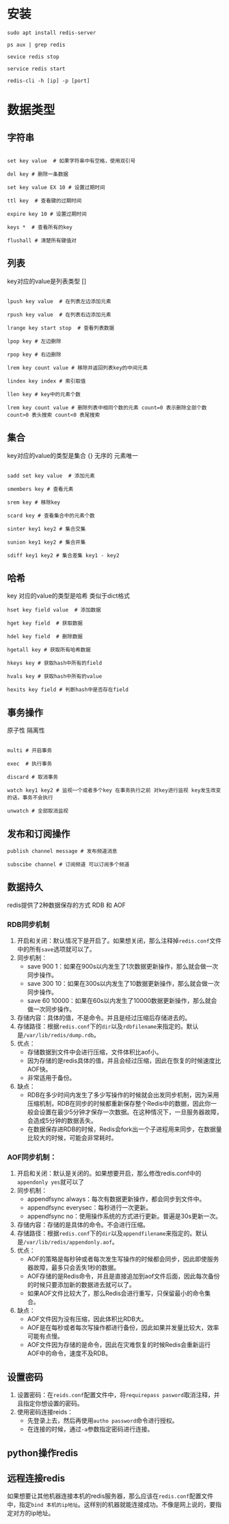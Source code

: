 # 安装 
```sehll
sudo apt install redis-server

ps aux | grep redis

sevice redis stop

service redis start

redis-cli -h [ip] -p [port]

```

# 数据类型

## 字符串
```shell

set key value  # 如果字符串中有空格，使用双引号

del key # 删除一条数据

set key value EX 10 # 设置过期时间 

ttl key  # 查看键的过期时间

expire key 10 # 设置过期时间

keys *  # 查看所有的key

flushall # 清楚所有键值对

```

## 列表
key对应的value是列表类型 []
```shell

lpush key value  # 在列表左边添加元素

rpush key value  # 在列表右边添加元素

lrange key start stop  # 查看列表数据

lpop key # 左边删除

rpop key # 右边删除

lrem key count value # 移除并返回列表key的中间元素 

lindex key index # 索引取值

llen key # key中的元素个数

lrem key count value # 删除列表中相同个数的元素 count=0 表示删除全部个数 count>0 表头搜索 count<0 表尾搜索
```

## 集合
key对应的value的类型是集合 {} 无序的 元素唯一 

```shell

sadd set key value  # 添加元素 

smembers key # 查看元素 

srem key # 移除key

scard key # 查看集合中的元素个数

sinter key1 key2 # 集合交集

sunion key1 key2 # 集合并集

sdiff key1 key2 # 集合差集 key1 - key2
```
## 哈希
key 对应的value的类型是哈希 类似于dict格式

```shell
hset key field value  # 添加数据

hget key field  # 获取数据

hdel key field  # 删除数据

hgetall key # 获取所有哈希数据

hkeys key # 获取hash中所有的field

hvals key # 获取hash中所有的value

hexits key field # 判断hash中是否存在field

```
## 事务操作
原子性
隔离性

```shell

multi # 开启事务

exec  # 执行事务

discard # 取消事务 

watch key1 key2 # 监视一个或者多个key 在事务执行之前 对key进行监视 key发生改变的话，事务不会执行

unwatch # 全部取消监视

```


## 发布和订阅操作

```shell
publish channel message # 发布频道消息

subscibe channel # 订阅频道 可以订阅多个频道
```

## 数据持久

redis提供了2种数据保存的方式 RDB 和 AOF

### RDB同步机制

1. 开启和关闭：默认情况下是开启了。如果想关闭，那么注释掉`redis.conf`文件中的所有`save`选项就可以了。
2. 同步机制：
    * save 900 1：如果在900s以内发生了1次数据更新操作，那么就会做一次同步操作。
    * save 300 10：如果在300s以内发生了10数据更新操作，那么就会做一次同步操作。
    * save 60 10000：如果在60s以内发生了10000数据更新操作，那么就会做一次同步操作。
3. 存储内容：具体的值，不是命令。并且是经过压缩后存储进去的。
4. 存储路径：根据`redis.conf`下的`dir`以及`rdbfilename`来指定的。默认是`/var/lib/redis/dump.rdb`。
5. 优点：
    * 存储数据到文件中会进行压缩，文件体积比aof小。
    * 因为存储的是redis具体的值，并且会经过压缩，因此在恢复的时候速度比AOF快。
    * 非常适用于备份。
6. 缺点：
    * RDB在多少时间内发生了多少写操作的时候就会出发同步机制，因为采用压缩机制，RDB在同步的时候都重新保存整个Redis中的数据，因此你一般会设置在最少5分钟才保存一次数据。在这种情况下，一旦服务器故障，会造成5分钟的数据丢失。
    * 在数据保存进RDB的时候，Redis会fork出一个子进程用来同步，在数据量比较大的时候，可能会非常耗时。

### AOF同步机制：
1. 开启和关闭：默认是关闭的。如果想要开启，那么修改redis.conf中的`appendonly yes`就可以了
2. 同步机制：
    * appendfsync always：每次有数据更新操作，都会同步到文件中。
    * appendfsync everysec：每秒进行一次更新。
    * appendfsync no：使用操作系统的方式进行更新。普遍是30s更新一次。
3. 存储内容：存储的是具体的命令。不会进行压缩。
4. 存储路径：根据`redis.conf`下的`dir`以及`appendfilename`来指定的。默认是`/var/lib/redis/appendonly.aof`。
5. 优点：
    * AOF的策略是每秒钟或者每次发生写操作的时候都会同步，因此即使服务器故障，最多只会丢失1秒的数据。 
    * AOF存储的是Redis命令，并且是直接追加到aof文件后面，因此每次备份的时候只要添加新的数据进去就可以了。
    * 如果AOF文件比较大了，那么Redis会进行重写，只保留最小的命令集合。
6. 缺点：
    * AOF文件因为没有压缩，因此体积比RDB大。 
    * AOF是在每秒或者每次写操作都进行备份，因此如果并发量比较大，效率可能有点慢。
    * AOF文件因为存储的是命令，因此在灾难恢复的时候Redis会重新运行AOF中的命令，速度不及RDB。

## 设置密码 

1. 设置密码：在`reids.conf`配置文件中，将`requirepass pasword`取消注释，并且指定你想设置的密码。
2. 使用密码连接reids：
    * 先登录上去，然后再使用`autho password`命令进行授权。
    * 在连接的时候，通过`-a`参数指定密码进行连接。

## python操作redis

## 远程连接redis

如果想要让其他机器连接本机的redis服务器，那么应该在`redis.conf`配置文件中，指定`bind 本机的ip地址`。这样别的机器就能连接成功。不像是网上说的，要指定对方的ip地址。
